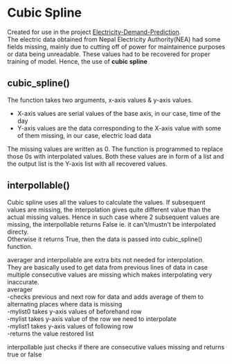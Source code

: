 # Cubic Spline
Created for use in the project [Electricity-Demand-Prediction](https://github.com/Ishan5hrestha/Electricity-Demand-Prediction).  
The electric data obtained from Nepal Electricity Authority(NEA) had some fields missing, mainly due to cutting off of power for maintainence purposes or data being unreadable. These values had to be recovered for proper training of model. Hence, the use of **cubic spline**
## cubic_spline()
The function takes two arguments, x-axis values & y-axis values.  
- X-axis values are serial values of the base axis, in our case, time of the day
- Y-axis values are the data corresponding to the X-axis value with some of them missing, in our case, electric load data

The missing values are written as 0. The function is programmed to replace those 0s with interpolated values.
Both these values are in form of a list and the output list is the Y-axis list with all recovered values.

## interpollable()
Cubic spline uses all the values to calculate the values. If subsequent values are missing, the interpolation gives quite different value than the actual missing values. Hence in such case where 2 subsequent values are missing, the interpollable returns False ie. it can't/mustn't be interpolated directy.  
Otherwise it returns True, then the data is passed into cubic_spline() function.

averager and interpollable are extra bits not needed for interpolation.  
They are basically used to get data from previous lines of data in case multiple consecutive values are missing which makes interpolating very inaccurate.  
averager  
 -checks previous and next row for data and adds average of them to alternating places where data is missing  
 -mylist0 takes y-axis values of beforehand row  
 -mylist takes y-axis value of the row we need to interpolate  
 -mylist1 takes y-axis values of following row  
 -returns the value restored list  
    
interpollable just checks if there are consecutive values missing and returns true or false
